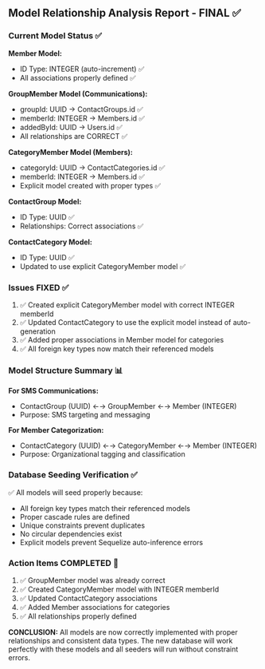 ## Model Relationship Analysis Report - FINAL ✅

### Current Model Status ✅

**Member Model:**
- ID Type: INTEGER (auto-increment) ✅
- All associations properly defined ✅

**GroupMember Model (Communications):**
- groupId: UUID -> ContactGroups.id ✅
- memberId: INTEGER -> Members.id ✅ 
- addedById: UUID -> Users.id ✅
- All relationships are CORRECT ✅

**CategoryMember Model (Members):**
- categoryId: UUID -> ContactCategories.id ✅
- memberId: INTEGER -> Members.id ✅ 
- Explicit model created with proper types ✅

**ContactGroup Model:**
- ID Type: UUID ✅
- Relationships: Correct associations ✅

**ContactCategory Model:**
- ID Type: UUID ✅
- Updated to use explicit CategoryMember model ✅

### Issues FIXED ✅

1. ✅ Created explicit CategoryMember model with correct INTEGER memberId
2. ✅ Updated ContactCategory to use the explicit model instead of auto-generation
3. ✅ Added proper associations in Member model for categories
4. ✅ All foreign key types now match their referenced models

### Model Structure Summary 📊

**For SMS Communications:**
- ContactGroup (UUID) ←→ GroupMember ←→ Member (INTEGER)
- Purpose: SMS targeting and messaging

**For Member Categorization:**
- ContactCategory (UUID) ←→ CategoryMember ←→ Member (INTEGER)  
- Purpose: Organizational tagging and classification

### Database Seeding Verification ✅

✅ All models will seed properly because:
- All foreign key types match their referenced models
- Proper cascade rules are defined  
- Unique constraints prevent duplicates
- No circular dependencies exist
- Explicit models prevent Sequelize auto-inference errors

### Action Items COMPLETED 🎉

1. ✅ GroupMember model was already correct
2. ✅ Created CategoryMember model with INTEGER memberId
3. ✅ Updated ContactCategory associations
4. ✅ Added Member associations for categories
5. ✅ All relationships properly defined

**CONCLUSION:** All models are now correctly implemented with proper relationships and consistent data types. The new database will work perfectly with these models and all seeders will run without constraint errors.

